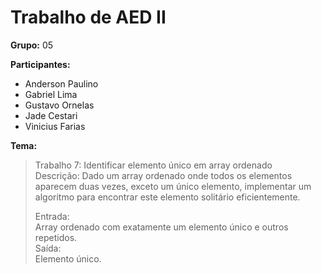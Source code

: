 # Trabalho de AED II

**Grupo:** 05

**Participantes:**
- Anderson Paulino
- Gabriel Lima
- Gustavo Ornelas
- Jade Cestari
- Vinicius Farias

**Tema:**
> Trabalho 7: Identificar elemento único em array ordenado  
Descrição: Dado um array ordenado onde todos os elementos aparecem duas vezes, exceto um único elemento, implementar um algoritmo para encontrar este elemento solitário eficientemente.
>   
> Entrada:  
Array ordenado com exatamente um elemento único e outros repetidos.  
Saída:  
Elemento único.
